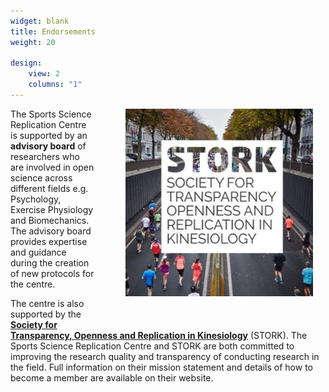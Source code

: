 ```yaml
---
widget: blank
title: Endorsements
weight: 20

design:
    view: 2
    columns: "1"
---
```



<img src="featured.jpg" 
     style="margin: 0px 20px 50px 50px; float: right; 
            width:300px; height:300px; border:0" />
            
The Sports Science Replication Centre is supported by an **advisory board** of researchers who are involved in open science across different fields e.g. Psychology, Exercise Physiology and Biomechanics. The advisory board provides expertise and guidance during the creation of new protocols for the centre.




The centre is also supported by the [**Society for Transparency, Openness and Replication in Kinesiology**](https://www.storkin.org) (STORK). The Sports Science Replication Centre and STORK are both committed to improving the research quality and transparency of conducting research in the field. Full information on their mission statement and details of how to become a member are available on their website.